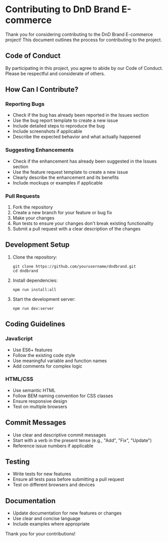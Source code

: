 # Contributing to DnD Brand E-commerce

Thank you for considering contributing to the DnD Brand E-commerce project! This document outlines the process for contributing to the project.

## Code of Conduct

By participating in this project, you agree to abide by our Code of Conduct. Please be respectful and considerate of others.

## How Can I Contribute?

### Reporting Bugs

- Check if the bug has already been reported in the Issues section
- Use the bug report template to create a new issue
- Include detailed steps to reproduce the bug
- Include screenshots if applicable
- Describe the expected behavior and what actually happened

### Suggesting Enhancements

- Check if the enhancement has already been suggested in the Issues section
- Use the feature request template to create a new issue
- Clearly describe the enhancement and its benefits
- Include mockups or examples if applicable

### Pull Requests

1. Fork the repository
2. Create a new branch for your feature or bug fix
3. Make your changes
4. Run tests to ensure your changes don't break existing functionality
5. Submit a pull request with a clear description of the changes

## Development Setup

1. Clone the repository:
   ```
   git clone https://github.com/yourusername/dndbrand.git
   cd dndbrand
   ```

2. Install dependencies:
   ```
   npm run install:all
   ```

3. Start the development server:
   ```
   npm run dev:server
   ```

## Coding Guidelines

### JavaScript

- Use ES6+ features
- Follow the existing code style
- Use meaningful variable and function names
- Add comments for complex logic

### HTML/CSS

- Use semantic HTML
- Follow BEM naming convention for CSS classes
- Ensure responsive design
- Test on multiple browsers

## Commit Messages

- Use clear and descriptive commit messages
- Start with a verb in the present tense (e.g., "Add", "Fix", "Update")
- Reference issue numbers if applicable

## Testing

- Write tests for new features
- Ensure all tests pass before submitting a pull request
- Test on different browsers and devices

## Documentation

- Update documentation for new features or changes
- Use clear and concise language
- Include examples where appropriate

Thank you for your contributions! 